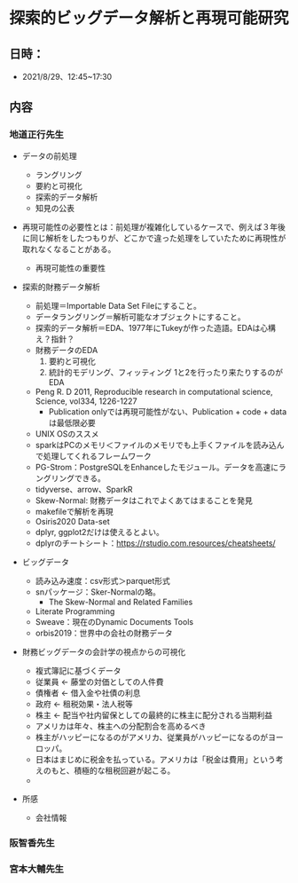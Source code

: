 # 探索的ビッグデータ解析と再現可能研究
## 日時：
* 2021/8/29、12:45~17:30

## 内容

### 地道正行先生
* データの前処理
  * ラングリング
  * 要約と可視化
  * 探索的データ解析
  * 知見の公表
* 再現可能性の必要性とは：前処理が複雑化しているケースで、例えば３年後に同じ解析をしたつもりが、どこかで違った処理をしていたために再現性が取れなくなることがある。
  * 再現可能性の重要性
* 探索的財務データ解析
  * 前処理＝Importable Data Set Fileにすること。
  * データラングリング＝解析可能なオブジェクトにすること。
  * 探索的データ解析＝EDA、1977年にTukeyが作った造語。EDAは心構え？指針？
  * 財務データのEDA
    1. 要約と可視化
    2. 統計的モデリング、フィッティング
    1と2を行ったり来たりするのがEDA
  * Peng R. D 2011, Reproducible research in computational science, Science, vol334, 1226-1227
    * Publication onlyでは再現可能性がない、Publication + code + dataは最低限必要
  * UNIX OSのススメ
  * sparkはPCのメモリ＜ファイルのメモリでも上手くファイルを読み込んで処理してくれるフレームワーク
  * PG-Strom：PostgreSQLをEnhanceしたモジュール。データを高速にラングリングできる。
  * tidyverse、arrow、SparkR
  * Skew-Normal: 財務データはこれでよくあてはまることを発見
  * makefileで解析を再現
  * Osiris2020 Data-set
  * dplyr, ggplot2だけは使えるとよい。
  * dplyrのチートシート：https://rstudio.com.resources/cheatsheets/
* ビッグデータ
  * 読み込み速度：csv形式＞parquet形式
  * snパッケージ：Sker-Normalの略。
    * The Skew-Normal and Related Families
  * Literate Programming
  * Sweave：現在のDynamic Documents Tools
  * orbis2019：世界中の会社の財務データ
  
* 財務ビッグデータの会計学の視点からの可視化
  * 複式簿記に基づくデータ
  * 従業員 <- 藤堂の対価としての人件費
  * 債権者 <- 借入金や社債の利息
  * 政府 <- 租税効果・法人税等
  * 株主 <- 配当や社内留保としての最終的に株主に配分される当期利益
  * アメリカは年々、株主への分配割合を高めるべき
  * 株主がハッピーになるのがアメリカ、従業員がハッピーになるのがヨーロッパ。
  * 日本はまじめに税金を払っている。アメリカは「税金は費用」という考えのもと、積極的な租税回避が起こる。
  * 

* 所感
  * 会社情報


### 阪智香先生

### 宮本大輔先生
